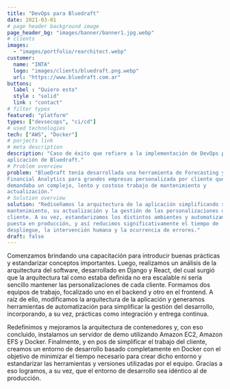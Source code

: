 ```yaml
---
title: "DevOps para Bluedraft"
date: 2021-03-01
# page header background image
page_header_bg: "images/banner/banner1.jpg.webp"
# clients
images: 
  - "images/portfolio/rearchitect.webp"
customer:
  name: "INTA"
  logo: "images/clients/bluedraft.png.webp"
  url: "https://www.bluedraft.com.ar"
buttons:
  label : "Quiero esto"
  style : "solid"
  link : "contact"
# filter types
featured: "platform"
types: ["devsecops", "ci/cd"]
# used technologies
tech: ["AWS", "Docker"]
# porjects link
# meta description
description: "Caso de éxito que refiere a la implementación de DevOps para una
aplicación de Bluedraft."
# Problem overview
problem: "BlueDraft tenía desarrollada una herramienta de Forecasting y
Financial Analytics para grandes empresas personalizada por cliente que
demandaba un complejo, lento y costoso trabajo de mantenimiento y
actualización."
# Solution overview
solution: "Rediseñamos la arquitectura de la aplicación simplificando su
mantenimiento, su actualización y la gestión de las personalizaciones de cada
cliente. A su vez, estandarizamos los distintos ambientes y automatizamos la
puesta en producción, y así reducimos significativamente el tiempo de
despliegue, la intervención humana y la ocurrencia de errores."
draft: false
---
```


Comenzamos brindando una capacitación para introducir buenas prácticas y
estandarizar conceptos importantes. Luego, realizamos un análisis de la
arquitectura del software, desarrollado en Django y React, del cual surgió que
la arquitectura tal como estaba definida no era escalable ni sería sencillo
mantener las personalizaciones de cada cliente. Formamos dos equipos de trabajo,
focalizado uno en el backend y otro en el frontend. A raíz de ello, modificamos
la arquitectura de la aplicación y generamos herramientas de automatización para
simplificar la gestión del desarrollo, incorporando, a su vez, prácticas como
integración y entrega continua.

Redefinimos y mejoramos la arquitectura de contenedores y, con eso concluido,
instalamos un servidor de demo utilizando Amazon EC2, Amazon EFS y Docker.
Finalmente, y en pos de simplificar el trabajo del cliente, creamos un entorno
de desarrollo basado completamente en Docker con el objetivo de minimizar el
tiempo necesario para crear dicho entorno y estandarizar las herramientas y
versiones utilizadas por el equipo. Gracias a eso logramos, a su vez, que el
entorno de desarrollo sea idéntico al de producción.

